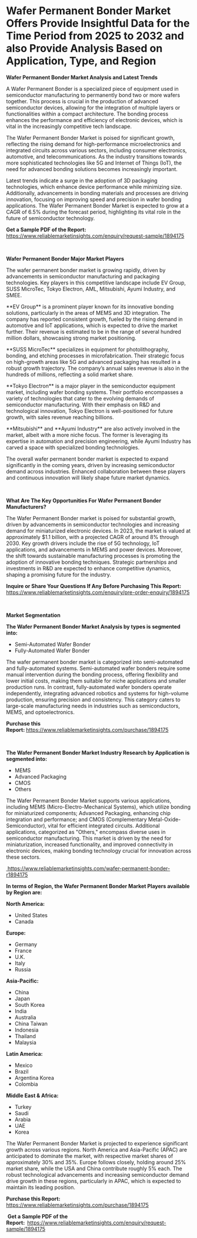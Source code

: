 <p><h1>Wafer Permanent Bonder Market Offers Provide Insightful Data for the Time Period from 2025 to 2032 and also Provide Analysis Based on Application, Type, and Region</h1></p><p><strong>Wafer Permanent Bonder Market Analysis and Latest Trends</strong></p>
<p><p>A Wafer Permanent Bonder is a specialized piece of equipment used in semiconductor manufacturing to permanently bond two or more wafers together. This process is crucial in the production of advanced semiconductor devices, allowing for the integration of multiple layers or functionalities within a compact architecture. The bonding process enhances the performance and efficiency of electronic devices, which is vital in the increasingly competitive tech landscape.</p><p>The Wafer Permanent Bonder Market is poised for significant growth, reflecting the rising demand for high-performance microelectronics and integrated circuits across various sectors, including consumer electronics, automotive, and telecommunications. As the industry transitions towards more sophisticated technologies like 5G and Internet of Things (IoT), the need for advanced bonding solutions becomes increasingly important.</p><p>Latest trends indicate a surge in the adoption of 3D packaging technologies, which enhance device performance while minimizing size. Additionally, advancements in bonding materials and processes are driving innovation, focusing on improving speed and precision in wafer bonding applications. The Wafer Permanent Bonder Market is expected to grow at a CAGR of 6.5% during the forecast period, highlighting its vital role in the future of semiconductor technology.</p></p>
<p><strong>Get a Sample PDF of the Report:&nbsp;</strong> <a href="https://www.reliablemarketinsights.com/enquiry/request-sample/1894175?utm_campaign=2934&utm_medium=2&utm_source=Github&utm_content=ia&utm_term=12042025&utm_id=wafer-permanent-bonder">https://www.reliablemarketinsights.com/enquiry/request-sample/1894175</a></p>
<p>&nbsp;</p>
<p><strong>Wafer Permanent Bonder Major Market Players</strong></p>
<p><p>The wafer permanent bonder market is growing rapidly, driven by advancements in semiconductor manufacturing and packaging technologies. Key players in this competitive landscape include EV Group, SUSS MicroTec, Tokyo Electron, AML, Mitsubishi, Ayumi Industry, and SMEE.</p><p>**EV Group** is a prominent player known for its innovative bonding solutions, particularly in the areas of MEMS and 3D integration. The company has reported consistent growth, fueled by the rising demand in automotive and IoT applications, which is expected to drive the market further. Their revenue is estimated to be in the range of several hundred million dollars, showcasing strong market positioning.</p><p>**SUSS MicroTec** specializes in equipment for photolithography, bonding, and etching processes in microfabrication. Their strategic focus on high-growth areas like 5G and advanced packaging has resulted in a robust growth trajectory. The company’s annual sales revenue is also in the hundreds of millions, reflecting a solid market share.</p><p>**Tokyo Electron** is a major player in the semiconductor equipment market, including wafer bonding systems. Their portfolio encompasses a variety of technologies that cater to the evolving demands of semiconductor manufacturing. With their emphasis on R&D and technological innovation, Tokyo Electron is well-positioned for future growth, with sales revenue reaching billions.</p><p>**Mitsubishi** and **Ayumi Industry** are also actively involved in the market, albeit with a more niche focus. The former is leveraging its expertise in automation and precision engineering, while Ayumi Industry has carved a space with specialized bonding technologies.</p><p>The overall wafer permanent bonder market is expected to expand significantly in the coming years, driven by increasing semiconductor demand across industries. Enhanced collaboration between these players and continuous innovation will likely shape future market dynamics.</p></p>
<p>&nbsp;</p>
<p><strong>What Are The Key Opportunities For Wafer Permanent Bonder Manufacturers?</strong></p>
<p><p>The Wafer Permanent Bonder market is poised for substantial growth, driven by advancements in semiconductor technologies and increasing demand for miniaturized electronic devices. In 2023, the market is valued at approximately $1.1 billion, with a projected CAGR of around 8% through 2030. Key growth drivers include the rise of 5G technology, IoT applications, and advancements in MEMS and power devices. Moreover, the shift towards sustainable manufacturing processes is promoting the adoption of innovative bonding techniques. Strategic partnerships and investments in R&D are expected to enhance competitive dynamics, shaping a promising future for the industry.</p></p>
<p><strong>Inquire or Share Your Questions If Any Before Purchasing This Report:</strong> <a href="https://www.reliablemarketinsights.com/enquiry/pre-order-enquiry/1894175?utm_campaign=2934&utm_medium=2&utm_source=Github&utm_content=ia&utm_term=12042025&utm_id=wafer-permanent-bonder">https://www.reliablemarketinsights.com/enquiry/pre-order-enquiry/1894175</a></p>
<p>&nbsp;</p>
<p><strong>Market Segmentation</strong></p>
<p><strong>The Wafer Permanent Bonder Market Analysis by types is segmented into:</strong></p>
<p><ul><li>Semi-Automated Wafer Bonder</li><li>Fully-Automated Wafer Bonder</li></ul></p>
<p><p>The wafer permanent bonder market is categorized into semi-automated and fully-automated systems. Semi-automated wafer bonders require some manual intervention during the bonding process, offering flexibility and lower initial costs, making them suitable for niche applications and smaller production runs. In contrast, fully-automated wafer bonders operate independently, integrating advanced robotics and systems for high-volume production, ensuring precision and consistency. This category caters to large-scale manufacturing needs in industries such as semiconductors, MEMS, and optoelectronics.</p></p>
<p><strong>Purchase this Report:&nbsp;</strong><a href="https://www.reliablemarketinsights.com/purchase/1894175?utm_campaign=2934&utm_medium=2&utm_source=Github&utm_content=ia&utm_term=12042025&utm_id=wafer-permanent-bonder">https://www.reliablemarketinsights.com/purchase/1894175</a></p>
<p>&nbsp;</p>
<p><strong>The Wafer Permanent Bonder Market Industry Research by Application is segmented into:</strong></p>
<p><ul><li>MEMS</li><li>Advanced Packaging</li><li>CMOS</li><li>Others</li></ul></p>
<p><p>The Wafer Permanent Bonder Market supports various applications, including MEMS (Micro-Electro-Mechanical Systems), which utilize bonding for miniaturized components; Advanced Packaging, enhancing chip integration and performance; and CMOS (Complementary Metal-Oxide-Semiconductor), vital for efficient integrated circuits. Additional applications, categorized as "Others," encompass diverse uses in semiconductor manufacturing. This market is driven by the need for miniaturization, increased functionality, and improved connectivity in electronic devices, making bonding technology crucial for innovation across these sectors.</p></p>
<p><a href="https://www.reliablemarketinsights.com/wafer-permanent-bonder-r1894175?utm_campaign=2934&utm_medium=2&utm_source=Github&utm_content=ia&utm_term=12042025&utm_id=wafer-permanent-bonder">&nbsp;https://www.reliablemarketinsights.com/wafer-permanent-bonder-r1894175</a></p>
<p><strong>In terms of Region, the Wafer Permanent Bonder Market Players available by Region are:</strong></p>
<p>
    <p> <strong> North America: </strong>
        <ul>
            <li>United States</li>
            <li>Canada</li>
        </ul>
        </p> 
    <p> <strong> Europe: </strong>
        <ul>
            <li>Germany</li>
            <li>France</li>
            <li>U.K.</li>
            <li>Italy</li>
            <li>Russia</li>
        </ul>
        </p> 
    <p> <strong> Asia-Pacific: </strong>
        <ul>
            <li>China</li>
            <li>Japan</li>
            <li>South Korea</li>
            <li>India</li>
            <li>Australia</li>
            <li>China Taiwan</li>
            <li>Indonesia</li>
            <li>Thailand</li>
            <li>Malaysia</li>
        </ul>
        </p> 
    <p> <strong> Latin America: </strong>
        <ul>
            <li>Mexico</li>
            <li>Brazil</li>
            <li>Argentina Korea</li>
            <li>Colombia</li>
        </ul>
        </p> 
    <p> <strong> Middle East & Africa: </strong>
        <ul>
            <li>Turkey</li>
            <li>Saudi</li>
            <li>Arabia</li>
            <li>UAE</li>
            <li>Korea</li>
        </ul>
    </p>
    </p>
<p><p>The Wafer Permanent Bonder Market is projected to experience significant growth across various regions. North America and Asia-Pacific (APAC) are anticipated to dominate the market, with respective market shares of approximately 30% and 35%. Europe follows closely, holding around 25% market share, while the USA and China contribute roughly 5% each. The robust technological advancements and increasing semiconductor demand drive growth in these regions, particularly in APAC, which is expected to maintain its leading position.</p></p>
<p><strong>Purchase this Report: </strong><a href="https://www.reliablemarketinsights.com/purchase/1894175?utm_campaign=2934&utm_medium=2&utm_source=Github&utm_content=ia&utm_term=12042025&utm_id=wafer-permanent-bonder">https://www.reliablemarketinsights.com/purchase/1894175</a></p>
<p>&nbsp;<strong>Get a Sample PDF of the Report:&nbsp;&nbsp;</strong><a href="https://www.reliablemarketinsights.com/enquiry/request-sample/1894175?utm_campaign=2934&utm_medium=2&utm_source=Github&utm_content=ia&utm_term=12042025&utm_id=wafer-permanent-bonder">https://www.reliablemarketinsights.com/enquiry/request-sample/1894175</a></p>
<p><strong></strong></p>
<p><p></p><p></p><p></p></p>